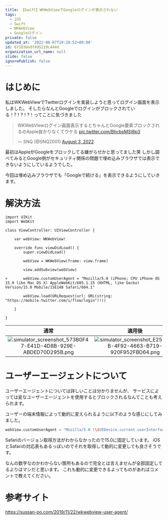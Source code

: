 ```yaml
---
title: 【Swift】WKWebViewでGoogleログインが表示されない
tags:
  - iOS
  - Swift
  - WKWebView
  - Googleログイン
private: false
updated_at: '2022-08-07T19:28:52+09:00'
id: 672030adf495219c444d
organization_url_name: null
slide: false
ignorePublish: false
---
```

# はじめに
私はWKWebViewでTwitterログインを実装しようと思ってログイン画面を表示しました。
そしたらなんとGoogleでログインがブロックされている！?！?！?！ってことに気づきました

<blockquote class="twitter-tweet"><p lang="ja" dir="ltr">WKWebViewログイン画面表示するとちゃんとGoogle要素ブロックされるのApple抜かりなくてウケる <a href="https://t.co/BhcbsMSWp3">pic.twitter.com/BhcbsMSWp3</a></p>&mdash; SNQ (@SNQ2001) <a href="https://twitter.com/SNQ2001/status/1554898491604074496?ref_src=twsrc%5Etfw">August 3, 2022</a></blockquote> <script async src="https://platform.twitter.com/widgets.js" charset="utf-8"></script>

最初はAppleがGoogleをブロックしてる嫌がらせかと思ってました笑
しかし調べてみるとGoogle側がセキュリティ関係の問題で埋め込みブラウザでは表示できないようにしているようでした。

今回は埋め込みブラウザでも「Googleで続ける」を表示できるようにしていきます。

# 解決方法
```diff_swift
import UIKit
import WebKit

class ViewController: UIViewController {

    var webView: WKWebView!

    override func viewDidLoad() {
        super.viewDidLoad()

        webView = WKWebView(frame: view.frame)

        view.addSubview(webView)

+       webView.customUserAgent = "Mozilla/5.0 (iPhone; CPU iPhone OS 15_0 like Mac OS X) AppleWebKit/605.1.15 (KHTML, like Gecko) Version/15.0 Mobile/15E148 Safari/604.1"

        webView.load(URLRequest(url: URL(string: "https://mobile.twitter.com/i/flow/login")!))

    }

}
```

|通常|適用後|
|:-:|:-:|
|![simulator_screenshot_573B0F47-E41D-4D8B-929E-ABDED70D295B.png](https://qiita-image-store.s3.ap-northeast-1.amazonaws.com/0/1745371/646ef65a-d6ec-3967-2529-424727342fe8.png)|![simulator_screenshot_E251749B-4F92-4663-B719-920F952FBD64.png](https://qiita-image-store.s3.ap-northeast-1.amazonaws.com/0/1745371/d1f7ff49-2ad4-fe8e-92c9-59582358d3a8.png)|

# ユーザーエージェントについて
ユーザーエージェントについては詳しいことは分かりませんが、
サービスによっては変なユーザーエージェントを使用するとブロックされるなんてことも考えられます。

ユーザーの端末情報によって動的に変えられるように以下のような感じにしてみました。
```swift
webView.customUserAgent = "Mozilla/5.0 (\(UIDevice.current.userInterfaceIdiom == .phone ? "iPhone" : "iPad"); CPU \(UIDevice.current.userInterfaceIdiom == .phone ? "iPhone" : "iPad") OS \(UIDevice.current.systemVersion.replacingOccurrences(of: ".", with: "_")) like Mac OS X) AppleWebKit/605.1.15 (KHTML, like Gecko) Version/15.0 Mobile/15E148 Safari/604.1"
```
Safariのバージョン取得方法がわからなかったので15.0に固定しています。
iOSとSafariの対応表もあるっぽいのでそれを取得して動的に変更しても良さそうです。

なんの数字なのかわからない箇所もあるので完全とは言えませんが全部固定してるよりはマシだと思います。
これも動的に変更できるよってものがあればコメントで教えてください。

# 参考サイト
https://sussan-po.com/2019/11/22/wkwebview-user-agent/

